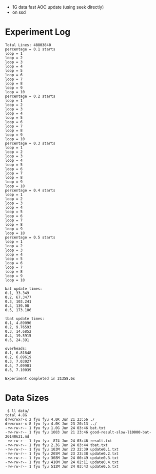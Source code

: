 * 1G data fast AOC update (using seek directly)
* on ssd
  
  
# Experiment Log
  
    Total Lines: 48803840
    percentage = 0.1 starts
    loop = 1
    loop = 2
    loop = 3
    loop = 4
    loop = 5
    loop = 6
    loop = 7
    loop = 8
    loop = 9
    loop = 10
    percentage = 0.2 starts
    loop = 1
    loop = 2
    loop = 3
    loop = 4
    loop = 5
    loop = 6
    loop = 7
    loop = 8
    loop = 9
    loop = 10
    percentage = 0.3 starts
    loop = 1
    loop = 2
    loop = 3
    loop = 4
    loop = 5
    loop = 6
    loop = 7
    loop = 8
    loop = 9
    loop = 10
    percentage = 0.4 starts
    loop = 1
    loop = 2
    loop = 3
    loop = 4
    loop = 5
    loop = 6
    loop = 7
    loop = 8
    loop = 9
    loop = 10
    percentage = 0.5 starts
    loop = 1
    loop = 2
    loop = 3
    loop = 4
    loop = 5
    loop = 6
    loop = 7
    loop = 8
    loop = 9
    loop = 10
    
    bat update times:
    0.1, 33.349
    0.2, 67.3477
    0.3, 103.241
    0.4, 139.08
    0.5, 173.186
    
    tbat update times:
    0.1, 4.89096
    0.2, 9.76593
    0.3, 14.6852
    0.4, 19.5915
    0.5, 24.391
    
    overheads:
    0.1, 6.81848
    0.2, 6.89619
    0.3, 7.03027
    0.4, 7.09901
    0.5, 7.10039
    
    Experiment completed in 21358.6s
   
# Data Sizes

     $ ll data/
    total 4.8G
    drwxrwxr-x 2 fyu fyu 4.0K Jun 21 23:56 ./
    drwxrwxr-x 8 fyu fyu 4.0K Jun 23 20:13 ../
    -rw-rw-r-- 1 fyu fyu 1.0G Jun 24 03:46 bat.txt
    -rw-rw-r-- 1 fyu fyu 1003 Jun 21 23:46 good-result-slow-l10000-bat-20140621.md
    -rw-rw-r-- 1 fyu fyu  874 Jun 24 03:46 result.txt
    -rw-rw-r-- 1 fyu fyu 2.3G Jun 24 03:44 tbat.txt
    -rw-rw-r-- 1 fyu fyu 103M Jun 23 22:39 update0.1.txt
    -rw-rw-r-- 1 fyu fyu 205M Jun 23 23:38 update0.2.txt
    -rw-rw-r-- 1 fyu fyu 308M Jun 24 00:49 update0.3.txt
    -rw-rw-r-- 1 fyu fyu 410M Jun 24 02:11 update0.4.txt
    -rw-rw-r-- 1 fyu fyu 512M Jun 24 03:43 update0.5.txt

